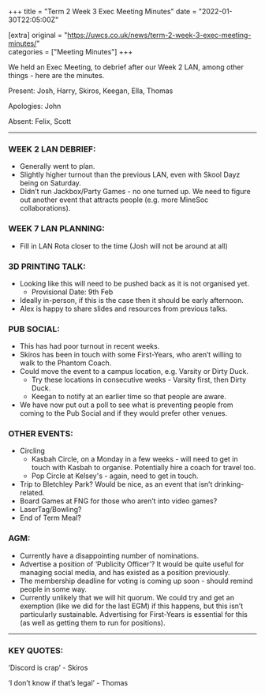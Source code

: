 +++
title = "Term 2 Week 3 Exec Meeting Minutes"
date = "2022-01-30T22:05:00Z"

[extra]
original = "https://uwcs.co.uk/news/term-2-week-3-exec-meeting-minutes/"    
categories = ["Meeting Minutes"]
+++

<p data-block-key="8iyru">We held an Exec Meeting, to debrief after our Week 2 LAN, among other things - here are the minutes.</p>

<!-- more -->

Present: Josh, Harry, Skiros, Keegan, Ella, Thomas

Apologies: John

Absent: Felix, Scott



***

### **WEEK 2 LAN DEBRIEF:**

  - Generally went to plan.
  - Slightly higher turnout than the previous LAN, even with Skool Dayz being on Saturday.
  - Didn’t run Jackbox/Party Games - no one turned up. We need to figure out another event that attracts people (e.g. more MineSoc collaborations).

### **WEEK 7 LAN PLANNING:**

  - Fill in LAN Rota closer to the time (Josh will not be around at all)

### **3D PRINTING TALK:**

  - Looking like this will need to be pushed back as it is not organised yet.
      - Provisional Date: 9th Feb
  - Ideally in-person, if this is the case then it should be early afternoon.
  - Alex is happy to share slides and resources from previous talks.

### **PUB SOCIAL:**

  - This has had poor turnout in recent weeks.
  - Skiros has been in touch with some First-Years, who aren’t willing to walk to the Phantom Coach.
  - Could move the event to a campus location, e.g. Varsity or Dirty Duck.
      - Try these locations in consecutive weeks - Varsity first, then Dirty Duck.
      - Keegan to notify at an earlier time so that people are aware.
  - We have now put out a poll to see what is preventing people from coming to the Pub Social and if they would prefer other venues.

### **OTHER EVENTS:**

  - Circling
      - Kasbah Circle, on a Monday in a few weeks - will need to get in touch with Kasbah to organise. Potentially hire a coach for travel too.
      - Pop Circle at Kelsey's - again, need to get in touch.
  - Trip to Bletchley Park? Would be nice, as an event that isn’t drinking-related.
  - Board Games at FNG for those who aren’t into video games?
  - LaserTag/Bowling?
  - End of Term Meal?

### **AGM:**

  - Currently have a disappointing number of nominations.
  - Advertise a position of ‘Publicity Officer’? It would be quite useful for managing social media, and has existed as a position previously.
  - The membership deadline for voting is coming up soon - should remind people in some way.
  - Currently unlikely that we will hit quorum. We could try and get an exemption (like we did for the last EGM) if this happens, but this isn’t particularly sustainable. Advertising for First-Years is essential for this (as well as getting them to run for positions).



***

### **KEY QUOTES:**

‘Discord is crap’ - Skiros

‘I don’t know if that’s legal’ - Thomas

